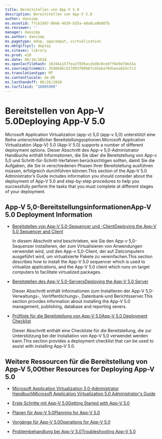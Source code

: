 ```yaml
---
title: Bereitstellen von App-V 5.0
description: Bereitstellen von App-V 5.0
author: dansimp
ms.assetid: 77cb19d7-00e6-4b39-b35a-e8a8ca0b807b
ms.reviewer: ''
manager: dansimp
ms.author: dansimp
ms.pagetype: mdop, appcompat, virtualization
ms.mktglfcycl: deploy
ms.sitesec: library
ms.prod: w10
ms.date: 06/16/2016
ms.openlocfilehash: 16344a157fea1f036aca5d8c0ce6ff6e9e7bb33a
ms.sourcegitcommit: 354664bc527d93f80687cd2eba70d1eea024c7c3
ms.translationtype: MT
ms.contentlocale: de-DE
ms.lasthandoff: 06/26/2020
ms.locfileid: "10805900"
---
```

# <span data-ttu-id="04bd9-103">Bereitstellen von App-V 5.0</span><span class="sxs-lookup"><span data-stu-id="04bd9-103">Deploying App-V 5.0</span></span>


<span data-ttu-id="04bd9-104">Microsoft Application Virtualization (app-v) 5,0 (app-v 5,0) unterstützt eine Reihe unterschiedlicher Bereitstellungsoptionen.</span><span class="sxs-lookup"><span data-stu-id="04bd9-104">Microsoft Application Virtualization (App-V) 5.0 (App-V 5.0) supports a number of different deployment options.</span></span> <span data-ttu-id="04bd9-105">Dieser Abschnitt des App-v 5,0-Administrator Handbuchs enthält Informationen, die Sie über die Bereitstellung von App-v 5,0 und Schritt-für-Schritt-Verfahren berücksichtigen sollten, damit Sie die Aufgaben, die Sie in verschiedenen Phasen Ihrer Bereitstellung ausführen müssen, erfolgreich durchführen können.</span><span class="sxs-lookup"><span data-stu-id="04bd9-105">This section of the App-V 5.0 Administrator’s Guide includes information you should consider about the deployment of App-V 5.0 and step-by-step procedures to help you successfully perform the tasks that you must complete at different stages of your deployment.</span></span>

## <a href="" id="---------app-v-5-0-deployment-information"></a> <span data-ttu-id="04bd9-106">App-V 5,0-Bereitstellungsinformationen</span><span class="sxs-lookup"><span data-stu-id="04bd9-106">App-V 5.0 Deployment Information</span></span>


-   [<span data-ttu-id="04bd9-107">Bereitstellen von App-V 5.0-Sequencer und -Client</span><span class="sxs-lookup"><span data-stu-id="04bd9-107">Deploying the App-V 5.0 Sequencer and Client</span></span>](deploying-the-app-v-50-sequencer-and-client.md)

    <span data-ttu-id="04bd9-108">In diesem Abschnitt wird beschrieben, wie Sie den App-v 5,0-Sequenzer installieren, der zum Virtualisieren von Anwendungen verwendet wird, und den App-v 5,0-Client, der auf Zielcomputern ausgeführt wird, um virtualisierte Pakete zu vereinfachen.</span><span class="sxs-lookup"><span data-stu-id="04bd9-108">This section describes how to install the App-V 5.0 sequencer which is used to virtualize applications, and the App-V 5.0 client which runs on target computers to facilitate virtualized packages.</span></span>

-   [<span data-ttu-id="04bd9-109">Bereitstellen des App-V 5.0-Servers</span><span class="sxs-lookup"><span data-stu-id="04bd9-109">Deploying the App-V 5.0 Server</span></span>](deploying-the-app-v-50-server.md)

    <span data-ttu-id="04bd9-110">Dieser Abschnitt enthält Informationen zum Installieren der App-V 5,0-Verwaltungs-, Veröffentlichungs-, Datenbank-und Berichtsserver.</span><span class="sxs-lookup"><span data-stu-id="04bd9-110">This section provides information about installing the App-V 5.0 management, publishing, database and reporting severs.</span></span>

-   [<span data-ttu-id="04bd9-111">Prüfliste für die Bereitstellung von App-V 5.0</span><span class="sxs-lookup"><span data-stu-id="04bd9-111">App-V 5.0 Deployment Checklist</span></span>](app-v-50-deployment-checklist.md)

    <span data-ttu-id="04bd9-112">Dieser Abschnitt enthält eine Checkliste für die Bereitstellung, die zur Unterstützung bei der Installation von App-V 5,0 verwendet werden kann.</span><span class="sxs-lookup"><span data-stu-id="04bd9-112">This section provides a deployment checklist that can be used to assist with installing App-V 5.0.</span></span>

## <span data-ttu-id="04bd9-113">Weitere Ressourcen für die Bereitstellung von App-V 5,0</span><span class="sxs-lookup"><span data-stu-id="04bd9-113">Other Resources for Deploying App-V 5.0</span></span>


-   [<span data-ttu-id="04bd9-114">Microsoft Application Virtualization 5,0-Administrator Handbuch</span><span class="sxs-lookup"><span data-stu-id="04bd9-114">Microsoft Application Virtualization 5.0 Administrator's Guide</span></span>](microsoft-application-virtualization-50-administrators-guide.md)

-   [<span data-ttu-id="04bd9-115">Erste Schritte mit App-V 5.0</span><span class="sxs-lookup"><span data-stu-id="04bd9-115">Getting Started with App-V 5.0</span></span>](getting-started-with-app-v-50--rtm.md)

-   [<span data-ttu-id="04bd9-116">Planen für App-V 5.0</span><span class="sxs-lookup"><span data-stu-id="04bd9-116">Planning for App-V 5.0</span></span>](planning-for-app-v-50-rc.md)

-   [<span data-ttu-id="04bd9-117">Vorgänge für App-V 5.0</span><span class="sxs-lookup"><span data-stu-id="04bd9-117">Operations for App-V 5.0</span></span>](operations-for-app-v-50.md)

-   [<span data-ttu-id="04bd9-118">Problembehandlung bei App-V 5.0</span><span class="sxs-lookup"><span data-stu-id="04bd9-118">Troubleshooting App-V 5.0</span></span>](troubleshooting-app-v-50.md)






 

 





